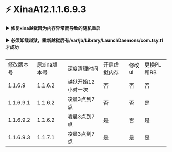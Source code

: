 # ⚡ XinaA12.1.1.6.9.3  

#### ▶️ 修复xina越狱因为内存异常而导致的随机重启  

#### ▶️ 必须卸载越狱，重新越狱后有/var/jb/Library/LaunchDaemons/com.tsy.t1才成功    
  
##  
<table>
  <tr>
    <td>修改版本号</td>
    <td>原xina版本号</td>
    <td>深度清理时间</td>
    <td>开启虚拟内存</td>
    <td>修改ui</td>
    <td>更换PL和RB</td>
  </tr>
  <tr>
    <td>1.1.6.9</td>
    <td>1.1.6.2</td>
    <td>越狱开始12小时一次</td>
    <td>否</td>
    <td>否</td>
    <td>否</td>
  </tr>
    <tr>
    <td>1.1.6.9.1</td>
    <td>1.1.6.2</td>
    <td>凌晨3点到7点</td>
    <td>否</td>
    <td>否</td>
    <td>是</td>
  </tr>
    <td>1.1.6.9.2</td>
    <td>1.1.6.2</td>
    <td>凌晨3点到7点</td>
    <td>是</td>
    <td>否</td>
    <td>是</td>
  </tr>
    </tr>
    <td>1.1.6.9.3</td>
    <td>1.1.7.1</td>
    <td>凌晨3点到7点</td>
    <td>是</td>
    <td>是</td>
    <td>是</td>
  </tr>
</table>

